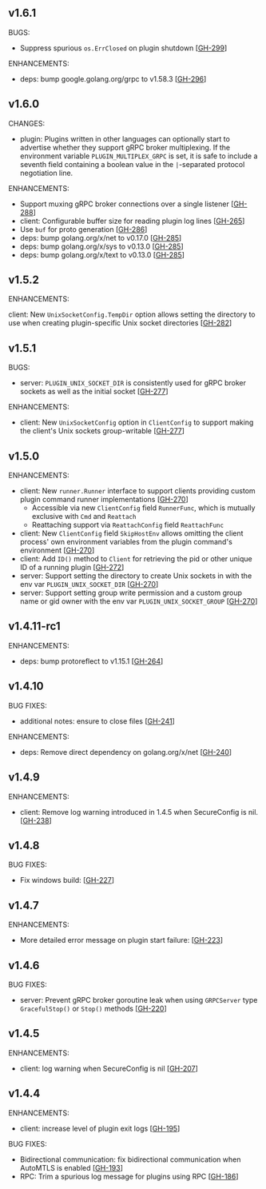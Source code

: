 ## v1.6.1

BUGS:

* Suppress spurious `os.ErrClosed` on plugin shutdown [[GH-299](https://github.com/hashicorp/go-plugin/pull/299)]

ENHANCEMENTS:

* deps: bump google.golang.org/grpc to v1.58.3 [[GH-296](https://github.com/hashicorp/go-plugin/pull/296)]

## v1.6.0

CHANGES:

* plugin: Plugins written in other languages can optionally start to advertise whether they support gRPC broker multiplexing.
  If the environment variable `PLUGIN_MULTIPLEX_GRPC` is set, it is safe to include a seventh field containing a boolean 
  value in the `|`-separated protocol negotiation line.

ENHANCEMENTS:

* Support muxing gRPC broker connections over a single listener [[GH-288](https://github.com/hashicorp/go-plugin/pull/288)]
* client: Configurable buffer size for reading plugin log lines [[GH-265](https://github.com/hashicorp/go-plugin/pull/265)]
* Use `buf` for proto generation [[GH-286](https://github.com/hashicorp/go-plugin/pull/286)]
* deps: bump golang.org/x/net to v0.17.0 [[GH-285](https://github.com/hashicorp/go-plugin/pull/285)]
* deps: bump golang.org/x/sys to v0.13.0 [[GH-285](https://github.com/hashicorp/go-plugin/pull/285)]
* deps: bump golang.org/x/text to v0.13.0 [[GH-285](https://github.com/hashicorp/go-plugin/pull/285)]

## v1.5.2

ENHANCEMENTS:

client: New `UnixSocketConfig.TempDir` option allows setting the directory to use when creating plugin-specific Unix socket directories [[GH-282](https://github.com/hashicorp/go-plugin/pull/282)]

## v1.5.1

BUGS:

* server: `PLUGIN_UNIX_SOCKET_DIR` is consistently used for gRPC broker sockets as well as the initial socket [[GH-277](https://github.com/hashicorp/go-plugin/pull/277)]

ENHANCEMENTS:

* client: New `UnixSocketConfig` option in `ClientConfig` to support making the client's Unix sockets group-writable [[GH-277](https://github.com/hashicorp/go-plugin/pull/277)]

## v1.5.0

ENHANCEMENTS:

* client: New `runner.Runner` interface to support clients providing custom plugin command runner implementations [[GH-270](https://github.com/hashicorp/go-plugin/pull/270)]
    * Accessible via new `ClientConfig` field `RunnerFunc`, which is mutually exclusive with `Cmd` and `Reattach`
    * Reattaching support via `ReattachConfig` field `ReattachFunc`
* client: New `ClientConfig` field `SkipHostEnv` allows omitting the client process' own environment variables from the plugin command's environment [[GH-270](https://github.com/hashicorp/go-plugin/pull/270)]
* client: Add `ID()` method to `Client` for retrieving the pid or other unique ID of a running plugin [[GH-272](https://github.com/hashicorp/go-plugin/pull/272)]
* server: Support setting the directory to create Unix sockets in with the env var `PLUGIN_UNIX_SOCKET_DIR` [[GH-270](https://github.com/hashicorp/go-plugin/pull/270)]
* server: Support setting group write permission and a custom group name or gid owner with the env var `PLUGIN_UNIX_SOCKET_GROUP` [[GH-270](https://github.com/hashicorp/go-plugin/pull/270)]

## v1.4.11-rc1

ENHANCEMENTS:

* deps: bump protoreflect to v1.15.1 [[GH-264](https://github.com/hashicorp/go-plugin/pull/264)]

## v1.4.10

BUG FIXES:

* additional notes: ensure to close files [[GH-241](https://github.com/hashicorp/go-plugin/pull/241)]

ENHANCEMENTS:

* deps: Remove direct dependency on golang.org/x/net [[GH-240](https://github.com/hashicorp/go-plugin/pull/240)]

## v1.4.9

ENHANCEMENTS:

* client: Remove log warning introduced in 1.4.5 when SecureConfig is nil. [[GH-238](https://github.com/hashicorp/go-plugin/pull/238)]

## v1.4.8

BUG FIXES:

* Fix windows build: [[GH-227](https://github.com/hashicorp/go-plugin/pull/227)]

## v1.4.7

ENHANCEMENTS:

* More detailed error message on plugin start failure: [[GH-223](https://github.com/hashicorp/go-plugin/pull/223)]

## v1.4.6

BUG FIXES:

* server: Prevent gRPC broker goroutine leak when using `GRPCServer` type `GracefulStop()` or `Stop()` methods [[GH-220](https://github.com/hashicorp/go-plugin/pull/220)]

## v1.4.5

ENHANCEMENTS:

* client: log warning when SecureConfig is nil [[GH-207](https://github.com/hashicorp/go-plugin/pull/207)]


## v1.4.4

ENHANCEMENTS:

* client: increase level of plugin exit logs [[GH-195](https://github.com/hashicorp/go-plugin/pull/195)]

BUG FIXES:

* Bidirectional communication: fix bidirectional communication when AutoMTLS is enabled [[GH-193](https://github.com/hashicorp/go-plugin/pull/193)]
* RPC: Trim a spurious log message for plugins using RPC [[GH-186](https://github.com/hashicorp/go-plugin/pull/186)]
